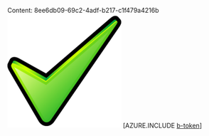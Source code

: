 Content: 8ee6db09-69c2-4adf-b217-c1f479a4216b![image](c0dacde3-fd9a-44fe-8977-05f203f3d31f.png)
[AZURE.INCLUDE [b-token](b9d574b7-947e-4c05-aa8e-90f1000f959e.md)]
